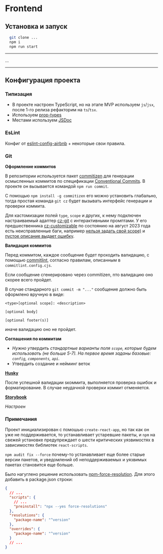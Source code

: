 # Frontend

## Установка и запуск

```bash
  git clone ...
  npm i
  npm run start
```

---

...

---

## Конфигурация проекта

### Типизация

- В проекте настроен TypeScript, но на этапе MVP используем `js`/`jsx`, после 1-го релиза рефакторим на `ts`/`tsx`.
- Используем [prop-types](https://www.npmjs.com/package/prop-types)
- Местами используем [JSDoc](https://www.typescriptlang.org/docs/handbook/jsdoc-supported-types.html)

### EsLint

Конфиг от [eslint-config-airbnb](https://www.npmjs.com/package/eslint-config-airbnb) + некоторые свои правила.

### Git

**Оформление коммитов**

В репозитории используется пакет [commitizen](https://github.com/commitizen) для генерации осмысленных коммитов по спецификации [Conventional Commits](https://www.conventionalcommits.org/en/v1.0.0). В проекте он вызывается командой `npm run commit`.

С помощью `npm install -g commitizen` его можно установить глабально, тогда простая команда `git cz` будет вызывать интерфейс генерации и проверки коммита.

Для кастомизации полей `type`, `scope` и других, к нему подключен настраиваемый адаптер [cz-git](https://github.com/Zhengqbbb/cz-git) c интерактивными промптами. У его предшественника [cz-customizable](https://github.com/leoforfree/cz-customizable) по состоянию на август 2023 года есть неисправленные баги, например [нельзя задать свой scope)](https://github.com/leoforfree/cz-customizable/issues/210) и [пустое описание выдает ошибку](https://github.com/leoforfree/cz-customizable/issues/208).

**Валидация коммитов**

Перед коммитом, каждое сообщение будет проходить валидацию, с помощью [commitlint](https://commitlint.js.org/#/), согласно правилам, описанным в `commitlint.config.cjs`.

Если сообщение сгенерировано через commitizen, nто валидацию оно скорее всего пройдет.

В случае стандарного `git commit -m "..."` сообщение должно быть оформлено вручную в виде:

```plaintext
<type>[optional scope]: <description>

[optional body]

[optional footer(s)]
```

иначе валидацию оно не пройдет.

**Соглашения по коммитам**

- _Нужно утвердить стандартные варианты поля `scope`, которые будем использовать (не больше 5-7). На первое время заданы базовые: `config`, `components`, `api`._
- Утвердить создание и нейминг веток

**[Husky](https://typicode.github.io/husky/)**

После успешной валидации sкоммита, выполняется проверка ошибок и форматирование. В случае неудачной проверки коммит отменяется.

**[Storybook](https://storybook.js.org/docs/react/get-started/install/)**

_Настроен_

### Примечания

Проект инициализирован c помошью `create-react-app`, но так как он уже не поддерживается, то устанавливает устаревшие пакеты, и `npm` на свежей установке предупреждает о шести критических уязвимостях в зависимостях библиотек `react-scripts`.

`npm audit fix --force` почему-то устанавливает еще более старые версии пакетов, и уведомлений об неподдерживаемых и уязвимых пакетах становится еще больше.

Было нагуглено решение использовать [npm-force-resolution](https://www.npmjs.com/package/npm-force-resolutions). Для этого добавить в package.json строки:

```json
{
  // ...
  "scripts": {
    // ...
    "preinstall": "npx --yes force-resolutions"
  },
  "resolutions": {
    "package-name": "^version"
  },
  "overrides": {
    "package-name": "^version"
  }
  // ...
}
```
